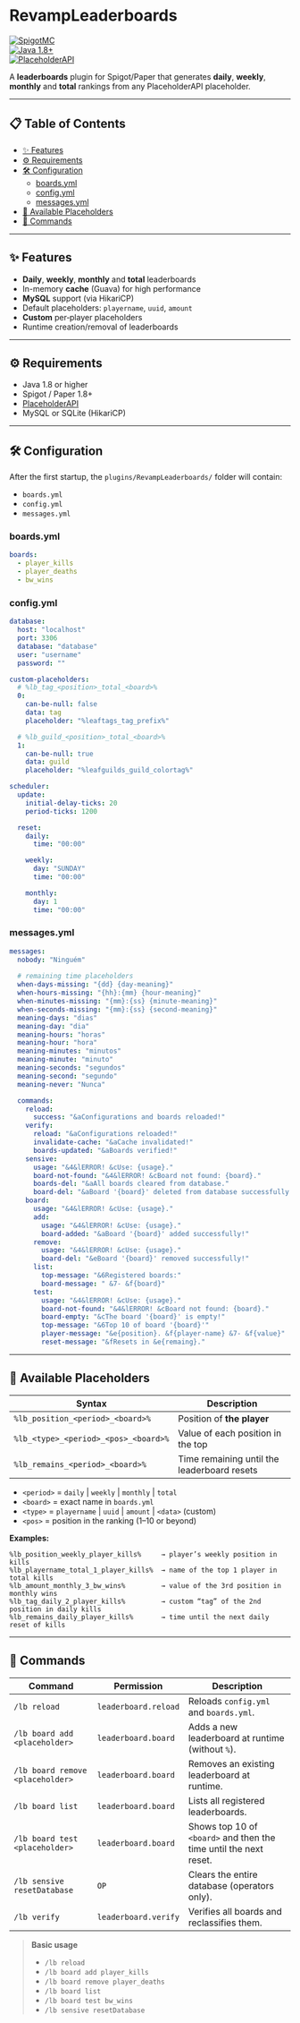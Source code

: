 # RevampLeaderboards

[![SpigotMC](https://img.shields.io/badge/SpigotMC-✔️-blue.svg)](#)  
[![Java 1.8+](https://img.shields.io/badge/Java-1.8%2B-orange.svg)](#)  
[![PlaceholderAPI](https://img.shields.io/badge/PlaceholderAPI-✔️-blue.svg)](#)

A **leaderboards** plugin for Spigot/Paper that generates **daily**, **weekly**, **monthly** and **total** rankings from any PlaceholderAPI placeholder.

---

## 📋 Table of Contents

- [✨ Features](#features)  
- [⚙️ Requirements](#requirements)  
- [🛠️ Configuration](#configuration)  
  - [boards.yml](#boardsyml)  
  - [config.yml](#configyml)  
  - [messages.yml](#messagesyml)  
- [🎯 Available Placeholders](#available-placeholders)  
- [🔧 Commands](#commands)  

---

## ✨ Features

- **Daily**, **weekly**, **monthly** and **total** leaderboards  
- In-memory **cache** (Guava) for high performance  
- **MySQL** support (via HikariCP)  
- Default placeholders: `playername`, `uuid`, `amount`  
- **Custom** per‑player placeholders  
- Runtime creation/removal of leaderboards  

---

## ⚙️ Requirements

- Java 1.8 or higher  
- Spigot / Paper 1.8+  
- [PlaceholderAPI](https://www.spigotmc.org/resources/placeholderapi.6245/)  
- MySQL or SQLite (HikariCP)  

---

## 🛠️ Configuration

After the first startup, the `plugins/RevampLeaderboards/` folder will contain:

* `boards.yml`  
* `config.yml`  
* `messages.yml`  

### boards.yml

```yaml
boards:
  - player_kills
  - player_deaths
  - bw_wins
````

### config.yml

```yaml
database:
  host: "localhost"
  port: 3306
  database: "database"
  user: "username"
  password: ""

custom-placeholders:
  # %lb_tag_<position>_total_<board>%
  0:
    can-be-null: false
    data: tag
    placeholder: "%leaftags_tag_prefix%"

  # %lb_guild_<position>_total_<board>%
  1:
    can-be-null: true
    data: guild
    placeholder: "%leafguilds_guild_colortag%"

scheduler:
  update:
    initial-delay-ticks: 20
    period-ticks: 1200

  reset:
    daily:
      time: "00:00"

    weekly:
      day: "SUNDAY"
      time: "00:00"

    monthly:
      day: 1
      time: "00:00"
```

### messages.yml

```yaml
messages:
  nobody: "Ninguém"
  
  # remaining time placeholders
  when-days-missing: "{dd} {day-meaning}"
  when-hours-missing: "{hh}:{mm} {hour-meaning}"
  when-minutes-missing: "{mm}:{ss} {minute-meaning}"
  when-seconds-missing: "{mm}:{ss} {second-meaning}"
  meaning-days: "dias"
  meaning-day: "dia"
  meaning-hours: "horas"
  meaning-hour: "hora"
  meaning-minutes: "minutos"
  meaning-minute: "minuto"
  meaning-seconds: "segundos"
  meaning-second: "segundo"
  meaning-never: "Nunca"

  commands:
    reload:
      success: "&aConfigurations and boards reloaded!"
    verify:
      reload: "&aConfigurations reloaded!"
      invalidate-cache: "&aCache invalidated!"
      boards-updated: "&aBoards verified!"
    sensive:
      usage: "&4&lERROR! &cUse: {usage}."
      board-not-found: "&4&lERROR! &cBoard not found: {board}."
      boards-del: "&aAll boards cleared from database."
      board-del: "&aBoard '{board}' deleted from database successfully!"
    board:
      usage: "&4&lERROR! &cUse: {usage}."
      add:
        usage: "&4&lERROR! &cUse: {usage}."
        board-added: "&aBoard '{board}' added successfully!"
      remove:
        usage: "&4&lERROR! &cUse: {usage}."
        board-del: "&eBoard '{board}' removed successfully!"
      list:
        top-message: "&6Registered boards:"
        board-message: " &7- &f{board}"
      test:
        usage: "&4&lERROR! &cUse: {usage}."
        board-not-found: "&4&lERROR! &cBoard not found: {board}."
        board-empty: "&cThe board '{board}' is empty!"
        top-message: "&6Top 10 of board '{board}'"
        player-message: "&e{position}. &f{player-name} &7- &f{value}"
        reset-message: "&fResets in &e{remaing}."
```

---

## 🎯 Available Placeholders

| Syntax                               | Description                                 |
| ------------------------------------ | ------------------------------------------- |
| `%lb_position_<period>_<board>%`     | Position of **the player**                  |
| `%lb_<type>_<period>_<pos>_<board>%` | Value of each position in the top           |
| `%lb_remains_<period>_<board>%`      | Time remaining until the leaderboard resets |

* `<period>` = `daily` | `weekly` | `monthly` | `total`
* `<board>`  = exact name in `boards.yml`
* `<type>`   = `playername` | `uuid` | `amount` | `<data>` (custom)
* `<pos>`    = position in the ranking (1–10 or beyond)

**Examples:**

```text
%lb_position_weekly_player_kills%     → player’s weekly position in kills  
%lb_playername_total_1_player_kills%  → name of the top 1 player in total kills  
%lb_amount_monthly_3_bw_wins%         → value of the 3rd position in monthly wins  
%lb_tag_daily_2_player_kills%         → custom “tag” of the 2nd position in daily kills  
%lb_remains_daily_player_kills%       → time until the next daily reset of kills  
```

---

## 🔧 Commands

| Command                          | Permission           | Description                                                       |
| -------------------------------- | -------------------- | ----------------------------------------------------------------- |
| `/lb reload`                     | `leaderboard.reload` | Reloads `config.yml` and `boards.yml`.                            |
| `/lb board add <placeholder>`    | `leaderboard.board`  | Adds a new leaderboard at runtime (without `%`).                  |
| `/lb board remove <placeholder>` | `leaderboard.board`  | Removes an existing leaderboard at runtime.                       |
| `/lb board list`                 | `leaderboard.board`  | Lists all registered leaderboards.                                |
| `/lb board test <placeholder>`   | `leaderboard.board`  | Shows top 10 of `<board>` and then the time until the next reset. |
| `/lb sensive resetDatabase`      | `OP`                 | Clears the entire database (operators only).                      |
| `/lb verify`                     | `leaderboard.verify` | Verifies all boards and reclassifies them.                        |

> **Basic usage**
>
> * `/lb reload`
> * `/lb board add player_kills`
> * `/lb board remove player_deaths`
> * `/lb board list`
> * `/lb board test bw_wins`
> * `/lb sensive resetDatabase`

